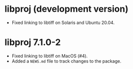 # libproj (development version)

* Fixed linking to libtiff on Solaris and Ubuntu 20.04.

# libproj 7.1.0-2

* Fixed linking to libtiff on MacOS (#4).
* Added a `NEWS.md` file to track changes to the package.
